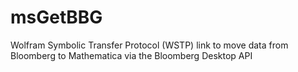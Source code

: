 # msGetBBG
Wolfram Symbolic Transfer Protocol (WSTP) link to move data from Bloomberg to Mathematica via the Bloomberg Desktop API
